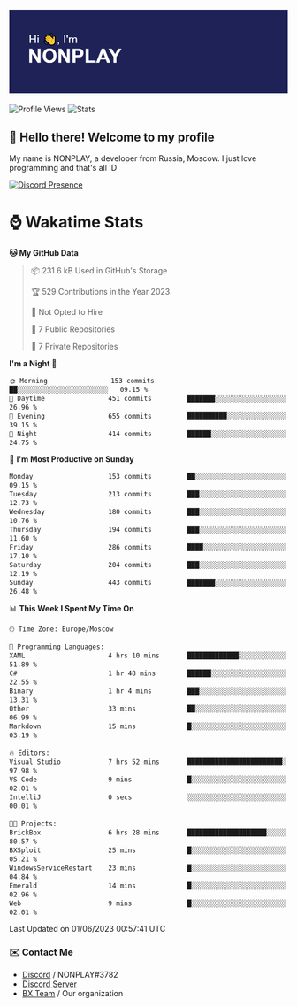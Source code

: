 ![Discord Presence](./header.png)
<br></br>
![Profile Views](https://komarev.com/ghpvc/?username=NONPLAYT&color=blue&style=for-the-badge)
![Stats](https://img.shields.io/badge/0%25-OPTIMIZED-orange?style=for-the-badge)


## :wave: Hello there! Welcome to my profile

My name is NONPLAY, a developer from Russia, Moscow. I just love programming and that's all :D

[![Discord Presence](https://lanyard.cnrad.dev/api/597087584090587177)](https://discord.com/users/597087584090587177) 

# ⌚ Wakatime Stats

<!--START_SECTION:waka-->
**🐱 My GitHub Data** 

> 📦 231.6 kB Used in GitHub's Storage 
 > 
> 🏆 529 Contributions in the Year 2023
 > 
> 🚫 Not Opted to Hire
 > 
> 📜 7 Public Repositories 
 > 
> 🔑 7 Private Repositories 
 > 
**I'm a Night 🦉** 

```text
🌞 Morning                153 commits         ██░░░░░░░░░░░░░░░░░░░░░░░   09.15 % 
🌆 Daytime                451 commits         ███████░░░░░░░░░░░░░░░░░░   26.96 % 
🌃 Evening                655 commits         ██████████░░░░░░░░░░░░░░░   39.15 % 
🌙 Night                  414 commits         ██████░░░░░░░░░░░░░░░░░░░   24.75 % 
```
📅 **I'm Most Productive on Sunday** 

```text
Monday                   153 commits         ██░░░░░░░░░░░░░░░░░░░░░░░   09.15 % 
Tuesday                  213 commits         ███░░░░░░░░░░░░░░░░░░░░░░   12.73 % 
Wednesday                180 commits         ███░░░░░░░░░░░░░░░░░░░░░░   10.76 % 
Thursday                 194 commits         ███░░░░░░░░░░░░░░░░░░░░░░   11.60 % 
Friday                   286 commits         ████░░░░░░░░░░░░░░░░░░░░░   17.10 % 
Saturday                 204 commits         ███░░░░░░░░░░░░░░░░░░░░░░   12.19 % 
Sunday                   443 commits         ███████░░░░░░░░░░░░░░░░░░   26.48 % 
```


📊 **This Week I Spent My Time On** 

```text
🕑︎ Time Zone: Europe/Moscow

💬 Programming Languages: 
XAML                     4 hrs 10 mins       █████████████░░░░░░░░░░░░   51.89 % 
C#                       1 hr 48 mins        ██████░░░░░░░░░░░░░░░░░░░   22.55 % 
Binary                   1 hr 4 mins         ███░░░░░░░░░░░░░░░░░░░░░░   13.31 % 
Other                    33 mins             ██░░░░░░░░░░░░░░░░░░░░░░░   06.99 % 
Markdown                 15 mins             █░░░░░░░░░░░░░░░░░░░░░░░░   03.19 % 

🔥 Editors: 
Visual Studio            7 hrs 52 mins       ████████████████████████░   97.98 % 
VS Code                  9 mins              █░░░░░░░░░░░░░░░░░░░░░░░░   02.01 % 
IntelliJ                 0 secs              ░░░░░░░░░░░░░░░░░░░░░░░░░   00.01 % 

🐱‍💻 Projects: 
BrickBox                 6 hrs 28 mins       ████████████████████░░░░░   80.57 % 
BXSploit                 25 mins             █░░░░░░░░░░░░░░░░░░░░░░░░   05.21 % 
WindowsServiceRestart    23 mins             █░░░░░░░░░░░░░░░░░░░░░░░░   04.84 % 
Emerald                  14 mins             █░░░░░░░░░░░░░░░░░░░░░░░░   02.96 % 
Web                      9 mins              █░░░░░░░░░░░░░░░░░░░░░░░░   02.01 % 
```


 Last Updated on 01/06/2023 00:57:41 UTC
<!--END_SECTION:waka-->

### ✉️ Contact Me

- [Discord](https://discord.com/users/597087584090587177) / NONPLAY#3782
- [Discord Server](https://discord.gg/p7cxhw7E2M)
- [BX Team](https://github.com/BX-Team) / Our organization
